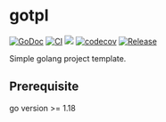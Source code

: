 # gotpl

[![GoDoc](https://pkg.go.dev/badge/github.com/hyperjiang/gotpl)](https://pkg.go.dev/github.com/hyperjiang/gotpl)
[![CI](https://github.com/hyperjiang/gotpl/actions/workflows/ci.yml/badge.svg?branch=main)](https://github.com/hyperjiang/gotpl/actions/workflows/ci.yml)
[![](https://goreportcard.com/badge/github.com/hyperjiang/gotpl)](https://goreportcard.com/report/github.com/hyperjiang/gotpl)
[![codecov](https://codecov.io/gh/hyperjiang/gotpl/branch/main/graph/badge.svg)](https://codecov.io/gh/hyperjiang/gotpl)
[![Release](https://img.shields.io/github/release/hyperjiang/gotpl.svg)](https://github.com/hyperjiang/gotpl/releases)

Simple golang project template.

## Prerequisite

go version >= 1.18
